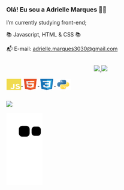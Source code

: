 ### Olá! Eu sou a Adrielle Marques 👋🏽

I’m currently studying front-end;

📚 Javascript, HTML & CSS 📚

📬 E-mail: adrielle.marques3030@gmail.com

## 

<div align="center">
  <a href="https://github.com/adriellemarques">
  <img height="180em" src="https://github-readme-stats.vercel.app/api?username=adriellemarques&show_icons=true&theme=cobalt&include_all_commits=true&count_private=true"/>
  <img height="180em" src="https://github-readme-stats.vercel.app/api/top-langs/?username=adriellemarques&layout=compact&langs_count=7&theme=cobalt"/>
</div>
  <div style="display: inline_block"><br>
  <img align="center" alt="Adrielle-Js" height="30" width="40" src="https://raw.githubusercontent.com/devicons/devicon/master/icons/javascript/javascript-plain.svg">
  <img align="center" alt="Adrielle-HTML" height="30" width="40" src="https://raw.githubusercontent.com/devicons/devicon/master/icons/html5/html5-original.svg">
  <img align="center" alt="Adrielle-CSS" height="30" width="40" src="https://raw.githubusercontent.com/devicons/devicon/master/icons/css3/css3-original.svg">
  <img align="center" alt="Adrielle-Python" height="30" width="40" src="https://raw.githubusercontent.com/devicons/devicon/master/icons/python/python-original.svg">
</div>
 
  ##
  
<div> 
  <a href="https://www.linkedin.com/in/adrielle-marques-773268142/" target="_blank"><img src="https://img.shields.io/badge/-LinkedIn-%230077B5?style=for-the-badge&logo=linkedin&logoColor=white" target="_blank"></a> 
 
   ![Snake animation](https://github.com/adriellemarques/adriellemarques/blob/output/github-contribution-grid-snake.svg)
 
</div>
